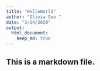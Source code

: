 ```yaml
---
title: "HelloWorld"
author: "Olivia Seo "
date: "3/24/2020"
output:
  html_document:
    keep_md: true
---
```

## This is a markdown file.
